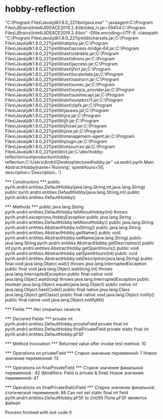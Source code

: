 # hobby-reflection

"C:\Program Files\Java\jdk1.8.0_221\bin\java.exe" "-javaagent:C:\Program Files\JBrains\IntelliJIDEACE2019.2.4\lib\idea_rt.jar=59454:C:\Program Files\JBrains\IntelliJIDEACE2019.2.4\bin" -Dfile.encoding=UTF-8 -classpath "C:\Program Files\Java\jdk1.8.0_221\jre\lib\charsets.jar;C:\Program Files\Java\jdk1.8.0_221\jre\lib\deploy.jar;C:\Program Files\Java\jdk1.8.0_221\jre\lib\ext\access-bridge-64.jar;C:\Program Files\Java\jdk1.8.0_221\jre\lib\ext\cldrdata.jar;C:\Program Files\Java\jdk1.8.0_221\jre\lib\ext\dnsns.jar;C:\Program Files\Java\jdk1.8.0_221\jre\lib\ext\jaccess.jar;C:\Program Files\Java\jdk1.8.0_221\jre\lib\ext\jfxrt.jar;C:\Program Files\Java\jdk1.8.0_221\jre\lib\ext\localedata.jar;C:\Program Files\Java\jdk1.8.0_221\jre\lib\ext\nashorn.jar;C:\Program Files\Java\jdk1.8.0_221\jre\lib\ext\sunec.jar;C:\Program Files\Java\jdk1.8.0_221\jre\lib\ext\sunjce_provider.jar;C:\Program Files\Java\jdk1.8.0_221\jre\lib\ext\sunmscapi.jar;C:\Program Files\Java\jdk1.8.0_221\jre\lib\ext\sunpkcs11.jar;C:\Program Files\Java\jdk1.8.0_221\jre\lib\ext\zipfs.jar;C:\Program Files\Java\jdk1.8.0_221\jre\lib\javaws.jar;C:\Program Files\Java\jdk1.8.0_221\jre\lib\jce.jar;C:\Program Files\Java\jdk1.8.0_221\jre\lib\jfr.jar;C:\Program Files\Java\jdk1.8.0_221\jre\lib\jfxswt.jar;C:\Program Files\Java\jdk1.8.0_221\jre\lib\jsse.jar;C:\Program Files\Java\jdk1.8.0_221\jre\lib\management-agent.jar;C:\Program Files\Java\jdk1.8.0_221\jre\lib\plugin.jar;C:\Program Files\Java\jdk1.8.0_221\jre\lib\resources.jar;C:\Program Files\Java\jdk1.8.0_221\jre\lib\rt.jar;C:\dev\hobby-reflection\out\production\hobby-reflection;C:\Users\Andrii\Desktop\lecture4hobby.jar" ua.andrii.pyrih.Main
AbstractHobby[name='Running', spentHours=50, description='Description...']


*** Constructors ***
public pyrih.andrii.entities.DefaultHobby(java.lang.String,int,java.lang.String)
public pyrih.andrii.entities.DefaultHobby(java.lang.String,int)
public pyrih.andrii.entities.DefaultHobby()

*** Methods ***
public java.lang.String pyrih.andrii.entities.DefaultHobby.tellAboutHobby(int) throws pyrih.andrii.exceprions.HobbyException
public java.lang.String pyrih.andrii.entities.DefaultHobby.tellAboutHobby()
public java.lang.String pyrih.andrii.entities.AbstractHobby.toString()
public java.lang.String pyrih.andrii.entities.AbstractHobby.getName()
public void pyrih.andrii.entities.AbstractHobby.setName(java.lang.String)
public java.lang.String pyrih.andrii.entities.AbstractHobby.getDescription()
public int pyrih.andrii.entities.AbstractHobby.getSpentHours()
public void pyrih.andrii.entities.AbstractHobby.setSpentHours(int)
public void pyrih.andrii.entities.AbstractHobby.setDescription(java.lang.String)
public final void java.lang.Object.wait() throws java.lang.InterruptedException
public final void java.lang.Object.wait(long,int) throws java.lang.InterruptedException
public final native void java.lang.Object.wait(long) throws java.lang.InterruptedException
public boolean java.lang.Object.equals(java.lang.Object)
public native int java.lang.Object.hashCode()
public final native java.lang.Class java.lang.Object.getClass()
public final native void java.lang.Object.notify()
public final native void java.lang.Object.notifyAll()

*** Fields ***
Нет открытых свойств

*** Declared Fields ***
private int pyrih.andrii.entities.DefaultHobby.privateField
private final int pyrih.andrii.entities.DefaultHobby.finalPrivateField
private static final int pyrih.andrii.entities.DefaultHobby.pFSF

*** Method Invocation ***
Returned value after invoke test method: 10

*** Operations on privateField ***
Старое значение переменной: 7
Новое значение переменной: 13

*** Operations on finalPrivateField ***
Старое значение финальной переменной : 42 (Modifiers: Field is private & final)
Новое значение переменной: 47

*** Operations on finalPrivateStaticField ***
Старое значение финальной статической переменной: 88
Can not set static final int field pyrih.andrii.entities.DefaultHobby.pFSF to (int)95
Поле pFSF является файнал

Process finished with exit code 0
